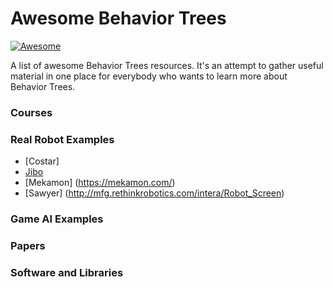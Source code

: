 Awesome Behavior Trees
================

[![Awesome](https://cdn.rawgit.com/sindresorhus/awesome/d7305f38d29fed78fa85652e3a63e154dd8e8829/media/badge.svg)](https://github.com/sindresorhus/awesome)


A list of awesome Behavior Trees resources.  It's an attempt to gather useful material in one place for everybody who wants to learn more about Behavior Trees.


### Courses ###

### Real Robot Examples ###
* [Costar]
* [Jibo](https://github.com/jiborobot/jibo-sdk)
* [Mekamon] (https://mekamon.com/)
* [Sawyer] (http://mfg.rethinkrobotics.com/intera/Robot_Screen)

### Game AI Examples ###

### Papers ###

### Software and Libraries ###



